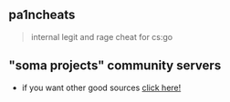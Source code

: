 ## pa1ncheats
> internal legit and rage cheat for cs:go

## "soma projects" community servers

- if you want other good sources [click here!](https://discord.gg/invite/WPag8RJ)
